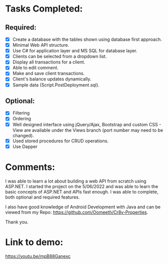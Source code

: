 # Tasks Completed:

## Required:

- [x] Create a database with the tables shown using database first approach.
- [x] Minimal Web API structure.
- [x] Use C# for application layer and MS SQL for database layer.
- [x] Clients can be selected from a dropdown list.
- [x] Display all transactions for a client.
- [x] Able to edit comment.
- [x] Make and save client transactions.
- [x] Client's balance updates dynamically.
- [x] Sample data (Script.PostDeployment.sql).

## Optional:

- [x] Filtering
- [x] Ordering
- [x] Well designed interface using jQuery/Ajax, Bootstrap and custom CSS - View are available under the Views branch (port number may need to be changed).
- [x] Used stored procedures for CRUD operations.
- [x] Use Dapper

# Comments:

I was able to learn a lot about building a web API from scratch using ASP.NET. I started the project on the 5/06/2022 and was able to learn the basic concepts of ASP.NET and APIs fast enough. I was able to complete, both optional and required features.

I also have good knowledge of Android Development with Java and can be viewed from my Repo: https://github.com/Oomeeth/Cr8v-Properties.

Thank you.

# Link to demo:

https://youtu.be/mpB88Ganexc